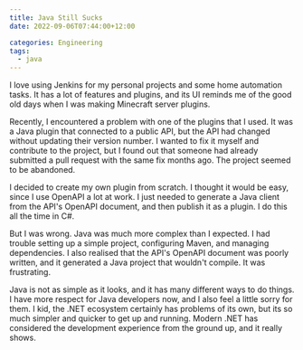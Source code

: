 ```yaml
---
title: Java Still Sucks
date: 2022-09-06T07:44:00+12:00

categories: Engineering
tags:
  - java
---
```


I love using Jenkins for my personal projects and some home automation tasks. It has a lot of features and plugins, and its UI reminds me of the good old days when I was making Minecraft server plugins.

Recently, I encountered a problem with one of the plugins that I used. It was a Java plugin that connected to a public API, but the API had changed without updating their version number. I wanted to fix it myself and contribute to the project, but I found out that someone had already submitted a pull request with the same fix months ago. The project seemed to be abandoned.

I decided to create my own plugin from scratch. I thought it would be easy, since I use OpenAPI a lot at work. I just needed to generate a Java client from the API's OpenAPI document, and then publish it as a plugin. I do this all the time in C#.

But I was wrong. Java was much more complex than I expected. I had trouble setting up a simple project, configuring Maven, and managing dependencies. I also realised that the API's OpenAPI document was poorly written, and it generated a Java project that wouldn't compile. It was frustrating.

Java is not as simple as it looks, and it has many different ways to do things. I have more respect for Java developers now, and I also feel a little sorry for them. I kid, the .NET ecosystem certainly has problems of its own, but its so much simpler and quicker to get up and running. Modern .NET has considered the development experience from the ground up, and it really shows.